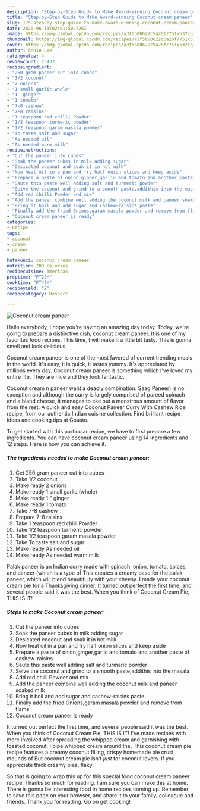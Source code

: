 ```yaml
---
description: "Step-by-Step Guide to Make Award-winning Coconut cream paneer"
title: "Step-by-Step Guide to Make Award-winning Coconut cream paneer"
slug: 175-step-by-step-guide-to-make-award-winning-coconut-cream-paneer
date: 2020-06-13T02:01:50.726Z
image: https://img-global.cpcdn.com/recipes/a3f5b80622c5a26f/751x532cq70/coconut-cream-paneer-recipe-main-photo.jpg
thumbnail: https://img-global.cpcdn.com/recipes/a3f5b80622c5a26f/751x532cq70/coconut-cream-paneer-recipe-main-photo.jpg
cover: https://img-global.cpcdn.com/recipes/a3f5b80622c5a26f/751x532cq70/coconut-cream-paneer-recipe-main-photo.jpg
author: Annie Lee
ratingvalue: 4
reviewcount: 15437
recipeingredient:
- "250 gram paneer cut into cubes"
- "1/2 coconut"
- "2 onions"
- "1 small garlic whole"
- "1  ginger"
- "1 tomato"
- "7-8 cashew"
- "7-8 raisins"
- "1 teaspoon red chilli Powder"
- "1/2 teaspoon turmeric powder"
- "1/2 teaspoon garam masala powder"
- "To taste salt and sugar"
- "As needed oil"
- "As needed warm milk"
recipeinstructions:
- "Cut the paneer into cubes"
- "Soak the paneer cubes in milk adding sugar"
- "Desicated coconut and soak it in hot milk"
- "Now heat oil in a pan and fry half onion slices and keep aside"
- "Prepare a paste of onion,ginger,garlic and tomato and another paste of cashew-raisins"
- "Saute this paste well adding salt and turmeric powder"
- "Seive the coconut and grind to a smooth paste,addithis into the masala"
- "Add red chilli Powder and mix"
- "Add the paneer combine well adding the coconut milk and paneer soaked milk"
- "Bring it boil and add sugar and cashew-raisins paste"
- "Finally add the fried Onions,garam masala powder and remove from flame"
- "Coconut cream paneer is ready"
categories:
- Recipe
tags:
- coconut
- cream
- paneer

katakunci: coconut cream paneer 
nutrition: 200 calories
recipecuisine: American
preptime: "PT22M"
cooktime: "PT47M"
recipeyield: "2"
recipecategory: Dessert

---
```



![Coconut cream paneer](https://img-global.cpcdn.com/recipes/a3f5b80622c5a26f/751x532cq70/coconut-cream-paneer-recipe-main-photo.jpg)

Hello everybody, I hope you're having an amazing day today. Today, we're going to prepare a distinctive dish, coconut cream paneer. It is one of my favorites food recipes. This time, I will make it a little bit tasty. This is gonna smell and look delicious.

Coconut cream paneer is one of the most favored of current trending meals in the world. It's easy, it is quick, it tastes yummy. It's appreciated by millions every day. Coconut cream paneer is something which I've loved my entire life. They are nice and they look fantastic.

Coconut cream n paneer waht a deadly combination. Saag Paneer) is no exception and although the curry is largely comprised of pureed spinach and a bland cheese, it manages to eke out a monstrous amount of flavor from the rest. A quick and easy Coconut Paneer Curry With Cashew Rice recipe, from our authentic Indian cuisine collection. Find brilliant recipe ideas and cooking tips at Gousto.


To get started with this particular recipe, we have to first prepare a few ingredients. You can have coconut cream paneer using 14 ingredients and 12 steps. Here is how you can achieve it.

<!--inarticleads1-->

##### The ingredients needed to make Coconut cream paneer:

1. Get 250 gram paneer cut into cubes
1. Take 1/2 coconut
1. Make ready 2 onions
1. Make ready 1 small garlic (whole)
1. Make ready 1 &#34; ginger
1. Make ready 1 tomato
1. Take 7-8 cashew
1. Prepare 7-8 raisins
1. Take 1 teaspoon red chilli Powder
1. Take 1/2 teaspoon turmeric powder
1. Take 1/2 teaspoon garam masala powder
1. Take To taste salt and sugar
1. Make ready As needed oil
1. Make ready As needed warm milk


Palak paneer is an Indian curry made with spinach, onion, tomato, spices, and paneer (which is a type of This creates a creamy base for the palak paneer, which will blend beautifully with your cheesy. I made your coconut cream pie for a Thanksgiving dinner. It turned out perfect the first time, and several people said it was the best. When you think of Coconut Cream Pie, THIS IS IT! 

<!--inarticleads2-->

##### Steps to make Coconut cream paneer:

1. Cut the paneer into cubes
1. Soak the paneer cubes in milk adding sugar
1. Desicated coconut and soak it in hot milk
1. Now heat oil in a pan and fry half onion slices and keep aside
1. Prepare a paste of onion,ginger,garlic and tomato and another paste of cashew-raisins
1. Saute this paste well adding salt and turmeric powder
1. Seive the coconut and grind to a smooth paste,addithis into the masala
1. Add red chilli Powder and mix
1. Add the paneer combine well adding the coconut milk and paneer soaked milk
1. Bring it boil and add sugar and cashew-raisins paste
1. Finally add the fried Onions,garam masala powder and remove from flame
1. Coconut cream paneer is ready


It turned out perfect the first time, and several people said it was the best. When you think of Coconut Cream Pie, THIS IS IT! I&#39;ve made recipes with more involved After spreading the whipped cream and garnishing with toasted coconut, I pipe whipped cream around the. This coconut cream pie recipe features a creamy coconut filling, crispy homemade pie crust, mounds of But coconut cream pie isn&#39;t *just* for coconut lovers. If you appreciate thick creamy pies, flaky. 

So that is going to wrap this up for this special food coconut cream paneer recipe. Thanks so much for reading. I am sure you can make this at home. There is gonna be interesting food in home recipes coming up. Remember to save this page on your browser, and share it to your family, colleague and friends. Thank you for reading. Go on get cooking!
